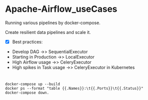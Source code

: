 # Apache-Airflow_useCases
Running various pipelines by docker-compose.

Create resilient data pipelines and scale it.


-[x] Best practices:
- Develop DAG ->> SequentialExecutor 
- Starting in Production ->> LocalExecutor
- High Airflow usage ->> CeleryExecutor
- High spikes in Task usage ->> CeleryExecutor in Kubernetes

# 

````
docker-compose up --build
docker ps --format "table {{.Names}}:\t{{.Ports}}\t{{.Status}}"
docker-compose down.
````